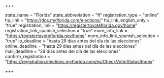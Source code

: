 +++

state_name = "Florida"
state_abbreviation = "fl"
registration_type = "online"
hp_link = "https://dos.myflorida.com/elections/"
hp_link_english_only = "true"
registration_link = "https://registertovoteflorida.gov/home"
registration_link_spanish_selection = "true"
more_info_link = "https://registertovoteflorida.gov/home"
more_info_link_spanish_selection = "true"
ip_deadline = "hasta 29 días antes del día de las elecciones"
online_deadline = "hasta 29 días antes del día de las elecciones"
mail_deadline = "29 días antes del día de las elecciones"
confirm_registration = "https://registration.elections.myflorida.com/es/CheckVoterStatus/Index"

+++